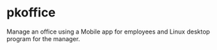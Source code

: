 # pkoffice
Manage an office using a Mobile app for employees and Linux desktop program for the manager.
